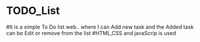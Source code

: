 # TODO_List
#It is a simple To Do list web.. where I can Add new task and the Added task can be Edit or remove from the list
#HTML,CSS and javaScrip is used
